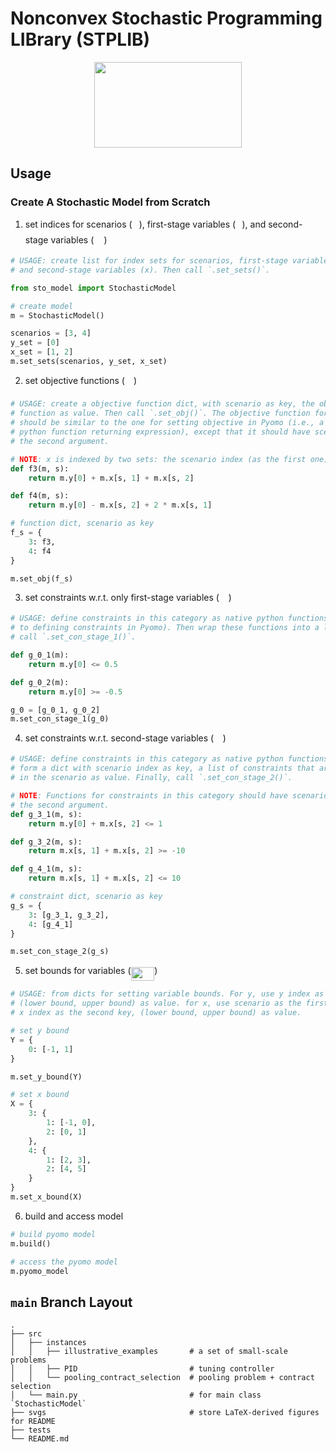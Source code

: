 # Nonconvex Stochastic Programming LIBrary (STPLIB)

<!-- TODO add package introduction -->

<p align="center"><img src="svgs/5f1267869f6ca307e518d0d55300d55c.svg?invert_in_darkmode" align=middle width=236.30676629999996pt height=136.97139719999998pt/></p>
<!-- $$ \begin{aligned} \min_{\mathbf{y}, \mathbf{x}1, \dots, \mathbf{x}{|S|}} & \sum_{s\in S} f_s(\mathbf{y}, \mathbf{x}_s) \ \mathrm{s.t.} \ \ & \mathbf{g}_0(\mathbf{y}) \leq \mathbf{0}\ &\mathbf{g}_s(\mathbf{y},\mathbf{x}_s) \leq \mathbf{0}, \quad \forall s \in S \ & \mathbf{y} \in Y \ & \mathbf{x}_s \in X_s, \quad \forall s \in S \end{aligned} $$ -->

## Usage

<!-- TODO add build from pyomo -->
### Create A Stochastic Model from Scratch

1. set indices for scenarios (<img src="svgs/e257acd1ccbe7fcb654708f1a866bfe9.svg?invert_in_darkmode" align=middle width=11.027402099999989pt height=22.465723500000017pt/>), first-stage variables (<img src="svgs/1da18d2de6d16a18e780cd6c435a2936.svg?invert_in_darkmode" align=middle width=10.239687149999991pt height=14.611878600000017pt/>), and second-stage variables (<img src="svgs/e9498cd8b56803cac1bce795f5cf6e89.svg?invert_in_darkmode" align=middle width=16.18148729999999pt height=14.611878600000017pt/>)
```python
# USAGE: create list for index sets for scenarios, first-stage variables (y),
# and second-stage variables (x). Then call `.set_sets()`.

from sto_model import StochasticModel

# create model
m = StochasticModel()

scenarios = [3, 4]
y_set = [0]
x_set = [1, 2]
m.set_sets(scenarios, y_set, x_set)
```

2. set objective functions (<img src="svgs/deb18c89b908abf80bef809cbdcbae2d.svg?invert_in_darkmode" align=middle width=14.252356799999989pt height=22.831056599999986pt/>)
```python
# USAGE: create a objective function dict, with scenario as key, the objective
# function as value. Then call `.set_obj()`. The objective function format
# should be similar to the one for setting objective in Pyomo (i.e., a native
# python function returning expression), except that it should have scenario as
# the second argument.

# NOTE: x is indexed by two sets: the scenario index (as the first one), and the x index (the member within x_set).
def f3(m, s):
    return m.y[0] + m.x[s, 1] + m.x[s, 2]

def f4(m, s):
    return m.y[0] - m.x[s, 2] + 2 * m.x[s, 1]

# function dict, scenario as key
f_s = {
    3: f3, 
    4: f4
}

m.set_obj(f_s)
```
3. set constraints w.r.t. only first-stage variables (<img src="svgs/df572e8d3298a34611ae35a79acc0f63.svg?invert_in_darkmode" align=middle width=14.771756999999988pt height=14.15524440000002pt/>)
```python
# USAGE: define constraints in this category as native python functions (similar
# to defining constraints in Pyomo). Then wrap these functions into a list and
# call `.set_con_stage_1()`.

def g_0_1(m):
    return m.y[0] <= 0.5

def g_0_2(m):
    return m.y[0] >= -0.5

g_0 = [g_0_1, g_0_2]
m.set_con_stage_1(g_0)
```
4. set constraints w.r.t. second-stage variables (<img src="svgs/09f01c659cc6531538060d06c28ece12.svg?invert_in_darkmode" align=middle width=14.42358059999999pt height=14.15524440000002pt/>)
```python
# USAGE: define constraints in this category as native python functions. Then
# form a dict with scenario index as key, a list of constraints that are active
# in the scenario as value. Finally, call `.set_con_stage_2()`.

# NOTE: Functions for constraints in this category should have scenario index as
# the second argument.
def g_3_1(m, s):
    return m.y[0] + m.x[s, 2] <= 1

def g_3_2(m, s):
    return m.x[s, 1] + m.x[s, 2] >= -10

def g_4_1(m, s):
    return m.x[s, 1] + m.x[s, 2] <= 10

# constraint dict, scenario as key
g_s = {
    3: [g_3_1, g_3_2],
    4: [g_4_1]
}

m.set_con_stage_2(g_s)
```
5. set bounds for variables (<img src="svgs/89a9b40613b97caf4234a65daff70c51.svg?invert_in_darkmode" align=middle width=37.58565029999999pt height=22.465723500000017pt/>)
<!-- set indices for scenarios ($S$), first-stage variables ($\mathbf{y}$), and second-stage variables ($\mathbf{x}_s$)
set objective functions ($f_s$)
set constraints w.r.t. only first-stage variables ($\mathrm{g}_0$)
set constraints w.r.t. second-stage variables ($\mathrm{g}_s$)
set bounds for variables ($Y, X_s$) -->
```python
# USAGE: from dicts for setting variable bounds. For y, use y index as key,
# (lower bound, upper bound) as value. for x, use scenario as the first key, 
# x index as the second key, (lower bound, upper bound) as value. 

# set y bound
Y = {
    0: [-1, 1]
}

m.set_y_bound(Y)

# set x bound
X = {
    3: {
        1: [-1, 0],
        2: [0, 1]
    },
    4: {
        1: [2, 3], 
        2: [4, 5]
    }
}
m.set_x_bound(X)
```
6. build and access model
```python
# build pyomo model
m.build()

# access the pyomo model
m.pyomo_model
```

## `main` Branch Layout
```
.
├── src
│   ├── instances
│   │   ├── illustrative_examples       # a set of small-scale problems
│   │   ├── PID                         # tuning controller
│   │   └── pooling_contract_selection  # pooling problem + contract selection
│   └── main.py                         # for main class `StochasticModel`
├── svgs                                # store LaTeX-derived figures for README
├── tests
└── README.md
```
